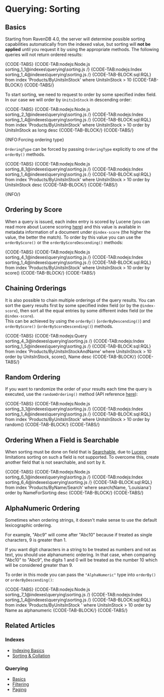 # Querying: Sorting

## Basics

Starting from RavenDB 4.0, the server will determine possible sorting capabilities automatically from the indexed value, but sorting will **not be applied** until you request it by using the appropriate methods. The following queries will not return ordered results:

{CODE-TABS}
{CODE-TAB:nodejs:Node.js sorting_1_1@indexes\querying\sorting.js /}
{CODE-TAB:nodejs:Index sorting_1_4@indexes\querying\sorting.js /}
{CODE-TAB-BLOCK:sql:RQL}
from index 'Products/ByUnitsInStock' 
where UnitsInStock > 10
{CODE-TAB-BLOCK/}
{CODE-TABS/}

To start sorting, we need to request to order by some specified index field. In our case we will order by `UnitsInStock` in descending order:

{CODE-TABS}
{CODE-TAB:nodejs:Node.js sorting_2_1@indexes\querying\sorting.js /}
{CODE-TAB:nodejs:Index sorting_1_4@indexes\querying\sorting.js /}
{CODE-TAB-BLOCK:sql:RQL}
from index 'Products/ByUnitsInStock' 
where UnitsInStock > 10
order by UnitsInStock as long desc
{CODE-TAB-BLOCK/}
{CODE-TABS/}

{INFO:Forcing ordering type}

`OrderingType` can be forced by passing `OrderingType` explicitly to one of the `orderBy()` methods.

{CODE-TABS}
{CODE-TAB:nodejs:Node.js sorting_8_1@indexes\querying\sorting.js /}
{CODE-TAB:nodejs:Index sorting_1_4@indexes\querying\sorting.js /}
{CODE-TAB-BLOCK:sql:RQL}
from index 'Products/ByUnitsInStock' 
where UnitsInStock > 10
order by UnitsInStock desc
{CODE-TAB-BLOCK/}
{CODE-TABS/}

{INFO/}

## Ordering by Score

When a query is issued, each index entry is scored by Lucene (you can read more about Lucene scoring [here](http://lucene.apache.org/core/3_3_0/scoring.html)) and this value is available in metadata information of a document under `@index-score` (the higher the value, the better the match). To order by this value you can use the `orderByScore()` or the `orderByScoreDescending()` methods:

{CODE-TABS}
{CODE-TAB:nodejs:Node.js sorting_4_1@indexes\querying\sorting.js /}
{CODE-TAB:nodejs:Index sorting_1_4@indexes\querying\sorting.js /}
{CODE-TAB-BLOCK:sql:RQL}
from index 'Products/ByUnitsInStock' 
where UnitsInStock > 10
order by score()
{CODE-TAB-BLOCK/}
{CODE-TABS/}


## Chaining Orderings

It is also possible to chain multiple orderings of the query results. 
You can sort the query results first by some specified index field (or by the `@index-score`), then sort all the equal entries by some different index field (or the `@index-score`).  
This can be achieved by using the `orderBy()` (`orderByDescending()`) and `orderByScore()` (`orderByScoreDescending()`) methods.

{CODE-TABS}
{CODE-TAB:nodejs:Query sorting_4_3@indexes\querying\sorting.js /}
{CODE-TAB:nodejs:Index sorting_1_5@indexes\querying\sorting.js /}
{CODE-TAB-BLOCK:sql:RQL}
from index 'Products/ByUnitsInStockAndName' 
where UnitsInStock > 10
order by UnitsInStock, score(), Name desc
{CODE-TAB-BLOCK/}
{CODE-TABS/}

## Random Ordering

If you want to randomize the order of your results each time the query is executed, use the `randomOrdering()` method (API reference [here](../../client-api/session/querying/how-to-customize-query#randomordering)):

{CODE-TABS}
{CODE-TAB:nodejs:Node.js sorting_3_1@indexes\querying\sorting.js /}
{CODE-TAB:nodejs:Index sorting_1_4@indexes\querying\sorting.js /}
{CODE-TAB-BLOCK:sql:RQL}
from index 'Products/ByUnitsInStock' 
where UnitsInStock > 10
order by random()
{CODE-TAB-BLOCK/}
{CODE-TABS/}

## Ordering When a Field is Searchable

When sorting must be done on field that is [Searchable](../../indexes/using-analyzers), due to [Lucene](https://lucene.apache.org/) limitations sorting on such a field is not supported. To overcome this, create another field that is not searchable, and sort by it.

{CODE-TABS}
{CODE-TAB:nodejs:Node.js sorting_6_1@indexes\querying\sorting.js /}
{CODE-TAB:nodejs:Index sorting_6_4@indexes\querying\sorting.js /}
{CODE-TAB-BLOCK:sql:RQL}
from index 'Products/ByName/Search' 
where search(Name, 'Louisiana')
order by NameForSorting desc
{CODE-TAB-BLOCK/}
{CODE-TABS/}

## AlphaNumeric Ordering

Sometimes when ordering strings, it doesn't make sense to use the default lexicographic ordering.    

For example, "Abc9" will come after "Abc10" because if treated as single characters, 9 is greater than 1.   

If you want digit characters in a string to be treated as numbers and not as text, you should use alphanumeric ordering. In that case, when comparing "Abc10" to "Abc9", the digits 1 and 0 will be treated as the number 10 which will be considered greater than 9.

To order in this mode you can pass the `"AlphaNumeric"` type into `orderBy()` or `orderByDescending()`:   

{CODE-TABS}
{CODE-TAB:nodejs:Node.js sorting_7_1@indexes\querying\sorting.js /}
{CODE-TAB:nodejs:Index sorting_1_4@indexes\querying\sorting.js /}
{CODE-TAB-BLOCK:sql:RQL}
from index 'Products/ByUnitsInStock ' 
where UnitsInStock > 10
order by Name as alphanumeric
{CODE-TAB-BLOCK/}
{CODE-TABS/}

## Related Articles

### Indexes

- [Indexing Basics](../../indexes/indexing-basics)
- [Sorting & Collation](../../indexes/sorting-and-collation)

### Querying

- [Basics](../../indexes/querying/basics)
- [Filtering](../../indexes/querying/filtering)
- [Paging](../../indexes/querying/paging)
